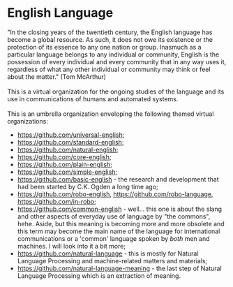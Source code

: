 # English Language
"In the closing years of the twentieth century, the English language has become a global resource. As such, it does not owe its existence or the protection of its essence to any one nation or group. Inasmuch as a particular language belongs to any individual or community, English is the possession of every individual and every community that in any way uses it, regardless of what any other individual or community may think or feel about the matter." (Tom McArthur)<br><br>
This is a virtual organization for the ongoing studies of the language and its use in communications of humans and automated systems.<br><br>
This is an umbrella organization enveloping the following themed virtual organizations:<br>
* https://github.com/universal-english;
* https://github.com/standard-english;
* https://github.com/natural-english;
* https://github.com/core-english;
* https://github.com/plain-english;
* https://github.com/simple-english;
* https://github.com/basic-english - the research and development that had been started by C.K. Ogden a long time ago;
* https://github.com/robo-english, https://github.com/robo-language, https://github.com/in-robo;
* https://github.com/common-english - well... this one is about the slang and other aspects of everyday use of language by "the commons", hehe. Aside, but this meaning is becoming more and more obsolete and this term may become the main name of the language for international communications or a 'common' language spoken by _both_ men and machines. I will look into it a bit more;
* https://github.com/natural-language - this is mostly for Natural Language
  Processing and machine-related matters and materials;
* https://github.com/natural-language-meaning - the last step of Natural
  Language Processing which is an extraction of meaning.

